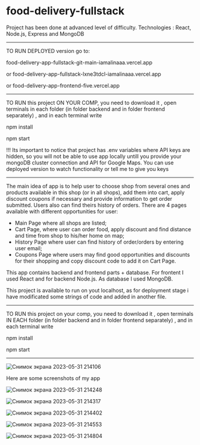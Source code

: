 # food-delivery-fullstack
Project has been done at advanced level of difficulty. Technologies : React, Node.js, Express and MongoDB

***
TO RUN DEPLOYED version go to:

food-delivery-app-fullstack-git-main-iamalinaaa.vercel.app

or food-delivery-app-fullstack-lxne3tdcl-iamalinaaa.vercel.app

or food-delivery-app-frontend-five.vercel.app


***
TO RUN this project ON YOUR COMP, you need to download it , open terminals in each folder (in folder backend and in folder frontend separately) , and in each terminal write

npm install

npm start   

!!! Its important to notice that project has .env variables where API keys are hidden, so you will not be able to use app locally untill you provide your mongoDB cluster connection and API for Google Maps. You can use deployed version to watch functionality or tell me to give you keys
***


The main idea of app is to help user to choose shop from several ones and products available in this shop (or in all shops), add them into cart, apply discount coupons if necessary and provide information to get order submitted. Users also can find theirs history of orders.
There are 4 pages available with different opportunities for user: 
* Main Page where all shops are listed;
* Cart Page, where user can order food, apply discount and find distance and time from shop to his/her home on map;
* History Page where user can find history of order/orders by entering user email; 
* Coupons Page where users may find good opportunities and discounts for their shopping and copy discount code to add it on Cart Page.

This app contains backend and frontend parts + database.
For frontent I used React and for backend Node.js. As database I used MongoDB. 

This project is available to run on yout localhost, as for deployment stage i have modificated some strings of code and added in another file. 
***
TO RUN this project on your comp, you need to download it , open terminals IN EACH folder (in folder backend and in folder frontend separately) , and in each terminal write  

npm install 


npm start

***

![Снимок экрана 2023-05-31 214106](https://github.com/iamAlinaaa/food-delivery-fullstack/assets/111873795/a3687b15-52c0-485b-8427-76c07e8a64f3)

Here are some screenshots of my app

![Снимок экрана 2023-05-31 214248](https://github.com/iamAlinaaa/food-delivery-fullstack/assets/111873795/2b7d540a-f8dd-415b-90a1-46d139331a52)


![Снимок экрана 2023-05-31 214317](https://github.com/iamAlinaaa/food-delivery-fullstack/assets/111873795/13abd29b-9099-421c-a054-bdcb93a2e91f)


![Снимок экрана 2023-05-31 214402](https://github.com/iamAlinaaa/food-delivery-fullstack/assets/111873795/79c0875e-8eab-426f-8c3e-5a42de56cbde)


![Снимок экрана 2023-05-31 214553](https://github.com/iamAlinaaa/food-delivery-fullstack/assets/111873795/ea70afea-f5bd-4094-9ddb-8c17975213b3)


![Снимок экрана 2023-05-31 214804](https://github.com/iamAlinaaa/food-delivery-fullstack/assets/111873795/5e659e7f-496e-40db-8f73-600123a3b08e)

